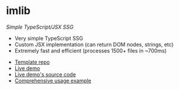 # imlib

*Simple TypeScript/JSX SSG*

- Very simple TypeScript SSG
- Custom JSX implementation (can return DOM nodes, strings, etc)
- Extremely fast and efficient (processes 1500+ files in ~700ms)

* [Template repo](https://github.com/sdegutis/imlib-template-minimal)
* [Live demo](https://sdegutis.github.io/imlib-template/)
* [Live demo's source code](https://github.com/sdegutis/imlib-template/tree/main/site)
* [Comprehensive usage example](https://github.com/sdegutis/immaculatalibrary.com/tree/main/site)
